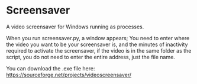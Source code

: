 # Screensaver
A  video screensaver for Windows running as processes.


When you run screensaver.py, a window appears; You need to enter where the video you want to be your screensaver is, and the minutes of inactivity required to activate the screensaver, if the video is in the same folder as the script, you do not need to enter the entire address, just the file name.

You can download the .exe file here:
https://sourceforge.net/projects/videoscreensaver/
